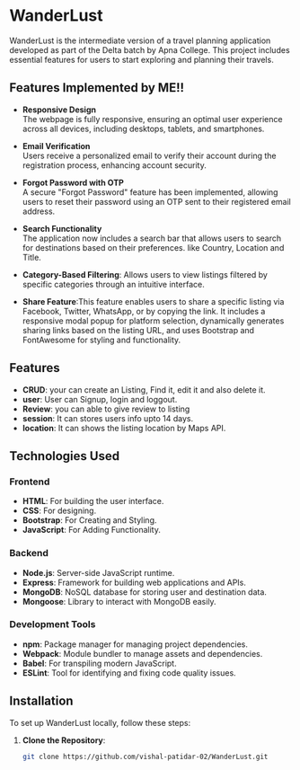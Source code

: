# WanderLust

WanderLust  is the intermediate version of a travel planning application developed as part of the Delta batch by Apna College. This project includes essential features for users to start exploring and planning their travels.

## Features Implemented by ME!!

- **Responsive Design**  
  The webpage is fully responsive, ensuring an optimal user experience across all devices, including desktops, tablets, and smartphones.

- **Email Verification**  
  Users receive a personalized email to verify their account during the registration process, enhancing account security.

- **Forgot Password with OTP**  
  A secure "Forgot Password" feature has been implemented, allowing users to reset their password using an OTP sent to their registered email address.

 - **Search Functionality**  
  The application now includes a search bar that allows users to search for destinations based on their preferences.
  like Country, Location and Title.

 - **Category-Based Filtering**: Allows users to view listings filtered by specific categories through an intuitive interface.

 - **Share Feature**:This feature enables users to share a specific listing via Facebook, Twitter, WhatsApp, or by      copying the link. It includes a responsive modal popup for platform selection, dynamically generates sharing links  based  on the listing URL, and uses Bootstrap and FontAwesome for styling and functionality. 

## Features
- **CRUD**: your can create an Listing, Find it, edit it and also delete it.
- **user**: User can Signup, login and loggout.
- **Review**: you can able to give review to listing
- **session**: It can stores users info upto 14 days.
- **location**: It can shows the listing location by Maps API.

## Technologies Used

### Frontend

- **HTML**: For building the user interface.
- **CSS**: For designing.
- **Bootstrap**: For Creating and Styling.
- **JavaScript**: For Adding Functionality.

### Backend

- **Node.js**: Server-side JavaScript runtime.
- **Express**: Framework for building web applications and APIs.
- **MongoDB**: NoSQL database for storing user and destination data.
- **Mongoose**: Library to interact with MongoDB easily.

### Development Tools

- **npm**: Package manager for managing project dependencies.
- **Webpack**: Module bundler to manage assets and dependencies.
- **Babel**: For transpiling modern JavaScript.
- **ESLint**: Tool for identifying and fixing code quality issues.

## Installation

To set up WanderLust locally, follow these steps:

1. **Clone the Repository**:
   ```bash
   git clone https://github.com/vishal-patidar-02/WanderLust.git
   ```
